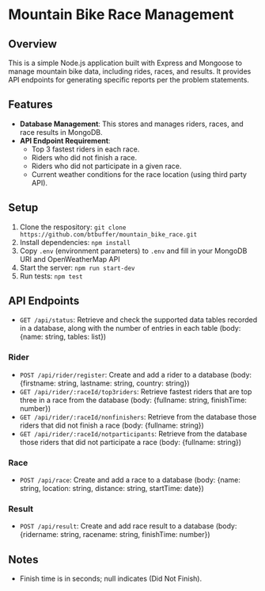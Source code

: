 # Mountain Bike Race Management

## Overview

This is a simple Node.js application built with Express and Mongoose to manage mountain bike data, including rides, races, and results. It provides API endpoints for generating specific reports per the problem statements.

## Features

- **Database Management**: This stores and manages riders, races, and race results in MongoDB.
- **API Endpoint Requirement**:
  - Top 3 fastest riders in each race.
  - Riders who did not finish a race.
  - Riders who did not participate in a given race.
  - Current weather conditions for the race location (using third party API).

## Setup

1. Clone the respository: `git clone https://github.com/btbuffer/mountain_bike_race.git`
2. Install dependencies: `npm install`
3. Copy `.env` (environment parameters) to `.env` and fill in your MongoDB URI and OpenWeatherMap API
4. Start the server: `npm run start-dev`
5. Run tests: `npm test`

## API Endpoints

- `GET /api/status`: Retrieve and check the supported data tables recorded in a database, along with the number of entries in each table (body: {name: string, tables: list})

### Rider

- `POST /api/rider/register`: Create and add a rider to a database (body: {firstname: string, lastname: string, country: string})
- `GET /api/rider/:raceId/top3riders`: Retrieve fastest riders that are top three in a race from the database (body: {fullname: string, finishTime: number})
- `GET /api/rider/:raceId/nonfinishers`: Retrieve from the database those riders that did not finish a race (body: {fullname: string})
- `GET /api/rider/:raceId/notparticipants`: Retrieve from the database those riders that did not participate a race (body: {fullname: string})

### Race

- `POST /api/race`: Create and add a race to a database (body: {name: string, location: string, distance: string, startTime: date})

### Result

- `POST /api/result`: Create and add race result to a database (body: {ridername: string, racename: string, finishTime: number})

## Notes

- Finish time is in seconds; null indicates (Did Not Finish).

